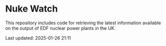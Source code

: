 # Nuke Watch

This repository includes code for retrieving the latest information available on the output of EDF nuclear power plants in the UK.

Last updated: 2025-01-26 21:11